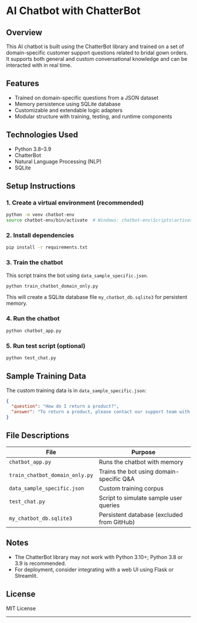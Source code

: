# AI Chatbot with ChatterBot

## Overview
This AI chatbot is built using the ChatterBot library and trained on a set of domain-specific customer support questions related to bridal gown orders. It supports both general and custom conversational knowledge and can be interacted with in real time.

## Features
- Trained on domain-specific questions from a JSON dataset
- Memory persistence using SQLite database
- Customizable and extendable logic adapters
- Modular structure with training, testing, and runtime components

## Technologies Used
- Python 3.8–3.9
- ChatterBot
- Natural Language Processing (NLP)
- SQLite

## Setup Instructions

### 1. Create a virtual environment (recommended)
```bash
python -m venv chatbot-env
source chatbot-env/bin/activate  # Windows: chatbot-env\Scripts\activate
```

### 2. Install dependencies
```bash
pip install -r requirements.txt
```

### 3. Train the chatbot
This script trains the bot using `data_sample_specific.json`.

```bash
python train_chatbot_domain_only.py
```

This will create a SQLite database file `my_chatbot_db.sqlite3` for persistent memory.

### 4. Run the chatbot
```bash
python chatbot_app.py
```

### 5. Run test script (optional)
```bash
python test_chat.py
```

## Sample Training Data

The custom training data is in `data_sample_specific.json`:
```json
{
  "question": "How do I return a product?",
  "answer": "To return a product, please contact our support team with your order number..."
}
```

## File Descriptions

| File | Purpose |
|------|---------|
| `chatbot_app.py` | Runs the chatbot with memory |
| `train_chatbot_domain_only.py` | Trains the bot using domain-specific Q&A |
| `data_sample_specific.json` | Custom training corpus |
| `test_chat.py` | Script to simulate sample user queries |
| `my_chatbot_db.sqlite3` | Persistent database (excluded from GitHub) |

## Notes
- The ChatterBot library may not work with Python 3.10+; Python 3.8 or 3.9 is recommended.
- For deployment, consider integrating with a web UI using Flask or Streamlit.

## License
MIT License

---

